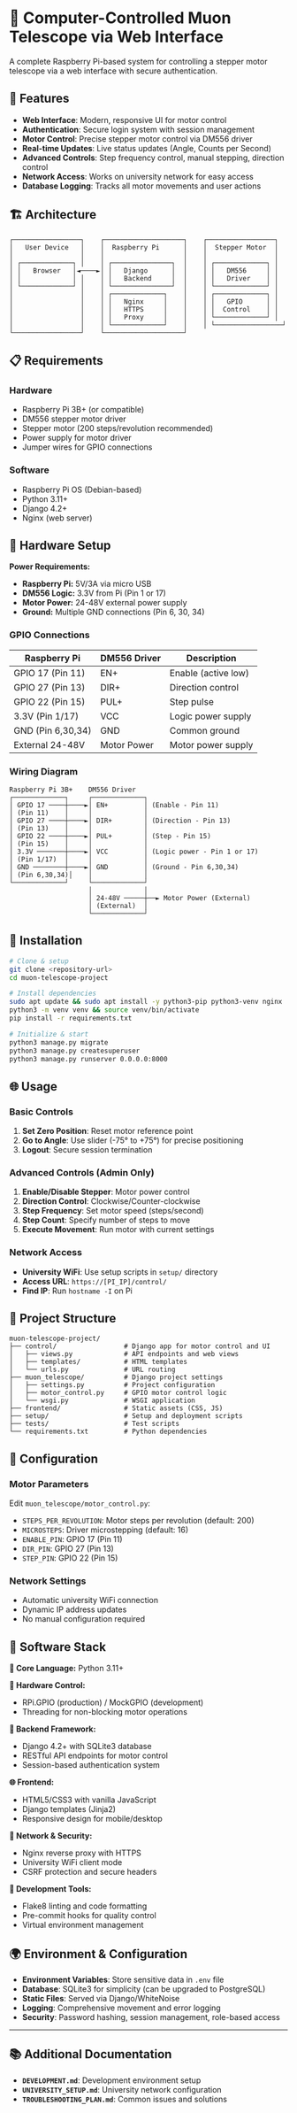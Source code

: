 # 🔬 Computer-Controlled Muon Telescope via Web Interface

A complete Raspberry Pi-based system for controlling a stepper motor telescope via a web interface with secure authentication.

## 🌟 Features

- **Web Interface**: Modern, responsive UI for motor control
- **Authentication**: Secure login system with session management
- **Motor Control**: Precise stepper motor control via DM556 driver
- **Real-time Updates**: Live status updates (Angle, Counts per Second)
- **Advanced Controls**: Step frequency control, manual stepping, direction control
- **Network Access**: Works on university network for easy access
- **Database Logging**: Tracks all motor movements and user actions

## 🏗️ Architecture

```
┌─────────────────┐    ┌────────────────────┐    ┌─────────────────┐
│   User Device   │    │  Raspberry Pi      │    │  Stepper Motor  │
│                 │    │                    │    │                 │
│ ┌─────────────┐ │    │ ┌───────────────┐  │    │ ┌─────────────┐ │
│ │   Browser   │◄────►│ │   Django      │  │    │ │   DM556     │ │
│ │             │ │    │ │   Backend     │  │    │ │   Driver    │ │
│ └─────────────┘ │    │ └───────────────┘  │    │ └─────────────┘ │
│                 │    │ ┌─────────────┐    │    │ ┌─────────────┐ │
│                 │    │ │   Nginx     │    │    │ │   GPIO      │ │
│                 │    │ │   HTTPS     │    │    │ │  Control    │ │
│                 │    │ │   Proxy     │    │    │ └─────────────┘ │
│                 │    │ └─────────────┘    │    │ └─────────────────┘
└─────────────────┘    └────────────────────┘
```

## 📋 Requirements

### Hardware
- Raspberry Pi 3B+ (or compatible)
- DM556 stepper motor driver
- Stepper motor (200 steps/revolution recommended)
- Power supply for motor driver
- Jumper wires for GPIO connections

### Software
- Raspberry Pi OS (Debian-based)
- Python 3.11+
- Django 4.2+
- Nginx (web server)

## 🔧 Hardware Setup

**Power Requirements:**
- **Raspberry Pi:** 5V/3A via micro USB
- **DM556 Logic:** 3.3V from Pi (Pin 1 or 17)
- **Motor Power:** 24-48V external power supply
- **Ground:** Multiple GND connections (Pin 6, 30, 34)

### GPIO Connections

| Raspberry Pi | DM556 Driver | Description |
|--------------|--------------|-------------|
| GPIO 17 (Pin 11) | EN+          | Enable (active low) |
| GPIO 27 (Pin 13) | DIR+         | Direction control |
| GPIO 22 (Pin 15) | PUL+         | Step pulse |
| 3.3V (Pin 1/17) | VCC          | Logic power supply |
| GND (Pin 6,30,34) | GND          | Common ground |
| External 24-48V | Motor Power | Motor power supply |

### Wiring Diagram
```
Raspberry Pi 3B+    DM556 Driver
┌─────────────┐     ┌─────────────┐
│ GPIO 17 ────┼────►│ EN+         │ (Enable - Pin 11)
│ (Pin 11)    │     │             │
│ GPIO 27 ────┼────►│ DIR+        │ (Direction - Pin 13)
│ (Pin 13)    │     │             │
│ GPIO 22 ────┼────►│ PUL+        │ (Step - Pin 15)
│ (Pin 15)    │     │             │
│ 3.3V ───────┼────►│ VCC         │ (Logic power - Pin 1 or 17)
│ (Pin 1/17)  │     │             │
│ GND ────────┼────►│ GND         │ (Ground - Pin 6,30,34)
│ (Pin 6,30,34)│    │             │
└─────────────┘     └─────────────┘
                    │             │
                    │ 24-48V ─────┼──► Motor Power (External)
                    │ (External)  │
                    └─────────────┘
```

## 🚀 Installation

```bash
# Clone & setup
git clone <repository-url>
cd muon-telescope-project

# Install dependencies
sudo apt update && sudo apt install -y python3-pip python3-venv nginx
python3 -m venv venv && source venv/bin/activate
pip install -r requirements.txt

# Initialize & start
python3 manage.py migrate
python3 manage.py createsuperuser
python3 manage.py runserver 0.0.0.0:8000
```

## 🌐 Usage

### Basic Controls
1. **Set Zero Position**: Reset motor reference point
2. **Go to Angle**: Use slider (-75° to +75°) for precise positioning
3. **Logout**: Secure session termination

### Advanced Controls (Admin Only)
1. **Enable/Disable Stepper**: Motor power control
2. **Direction Control**: Clockwise/Counter-clockwise
3. **Step Frequency**: Set motor speed (steps/second)
4. **Step Count**: Specify number of steps to move
5. **Execute Movement**: Run motor with current settings

### Network Access
- **University WiFi**: Use setup scripts in `setup/` directory
- **Access URL**: `https://[PI_IP]/control/`
- **Find IP**: Run `hostname -I` on Pi

## 📁 Project Structure

```
muon-telescope-project/
├── control/                 # Django app for motor control and UI
│   ├── views.py             # API endpoints and web views
│   ├── templates/           # HTML templates
│   └── urls.py              # URL routing
├── muon_telescope/          # Django project settings
│   ├── settings.py          # Project configuration
│   ├── motor_control.py     # GPIO motor control logic
│   └── wsgi.py              # WSGI application
├── frontend/                # Static assets (CSS, JS)
├── setup/                   # Setup and deployment scripts
├── tests/                   # Test scripts
└── requirements.txt         # Python dependencies
```

## 🔧 Configuration

### Motor Parameters
Edit `muon_telescope/motor_control.py`:
- `STEPS_PER_REVOLUTION`: Motor steps per revolution (default: 200)
- `MICROSTEPS`: Driver microstepping (default: 16)
- `ENABLE_PIN`: GPIO 17 (Pin 11)
- `DIR_PIN`: GPIO 27 (Pin 13)  
- `STEP_PIN`: GPIO 22 (Pin 15)

### Network Settings
- Automatic university WiFi connection
- Dynamic IP address updates
- No manual configuration required

## 🧱 Software Stack

**🐍 Core Language:** Python 3.11+

**🔌 Hardware Control:** 
- RPi.GPIO (production) / MockGPIO (development)
- Threading for non-blocking motor operations

**🧠 Backend Framework:** 
- Django 4.2+ with SQLite3 database
- RESTful API endpoints for motor control
- Session-based authentication system

**🌐 Frontend:** 
- HTML5/CSS3 with vanilla JavaScript
- Django templates (Jinja2)
- Responsive design for mobile/desktop

**📶 Network & Security:** 
- Nginx reverse proxy with HTTPS
- University WiFi client mode
- CSRF protection and secure headers

**🔧 Development Tools:** 
- Flake8 linting and code formatting
- Pre-commit hooks for quality control
- Virtual environment management

## 🌍 Environment & Configuration

- **Environment Variables**: Store sensitive data in `.env` file
- **Database**: SQLite3 for simplicity (can be upgraded to PostgreSQL)
- **Static Files**: Served via Django/WhiteNoise
- **Logging**: Comprehensive movement and error logging
- **Security**: Password hashing, session management, role-based access

---

## 📚 Additional Documentation

- **`DEVELOPMENT.md`**: Development environment setup
- **`UNIVERSITY_SETUP.md`**: University network configuration
- **`TROUBLESHOOTING_PLAN.md`**: Common issues and solutions
